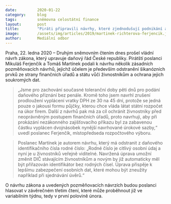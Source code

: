 ```yaml
---
date:         2020-01-22
category:     blog
tags:         sněmovna celostátní finance
layout:       post
title:        "Piráti připravili návrhy, které zjednodušují podnikání a lépe chrání osobní údaje živnostníků"
image:        /assets/img/articles/2019/martinek-richterova-ferjencik.jpg
author:       Mediální odbor
---
```

 



Praha, 22. ledna 2020 – Druhým sněmovním čtením dnes prošel vládní návrh zákona, který upravuje daňový řád České republiky. Pirátští poslanci Mikuláš Ferjenčík a Tomáš Martínek podali k návrhu několik zásadních pozměňovacích návrhů, jejichž účelem je především odstranění šikanózních prvků ze strany finančních úřadů a státu vůči živnostníkům a ochrana jejich soukromých dat.

 
> „Jsme pro zachování současné toleranční doby pěti dnů pro podání daňového přiznání bez penále. Kromě toho jsem navrhl zrušení prodloužení vyplácení vratky DPH ze 30 na 45 dní, protože se jedná pouze o jakousi formu půjčky, kterou chce vláda látat státní rozpočet na úkor firem. Další z návrhů pak má za cíl ochránit živnostníky před neoprávněným postupem finančních úřadů, proto navrhuji, aby při prokázání nezákonného zajišťovacího příkazu byl za zabavenou částku vyplácen dvojnásobek nynější navrhované úrokové sazby,“ uvedl poslanec Ferjenčík, místopředseda rozpočtového výboru.


> Poslanec Martínek je autorem návrhu, který má odstranit z daňového identifikačního čísla rodné číslo: „Rodné číslo je citlivý osobní údaj a nyní je u živnostníků veřejně viditelné. Navržená úprava umožní změnit DIČ stávajícím živnostníkům a novým by již automaticky měl být přiřazován identifikátor bez rodných čísel. Úprava přispěje k lepšímu zabezpečení osobních dat, které mohou být zneužity například při sjednávání úvěrů.“


O návrhu zákona a uvedených pozměňovacích návrzích budou poslanci hlasovat v závěrečném třetím čtení, které může proběhnout již ve variabilním týdnu, tedy v první polovině února.
